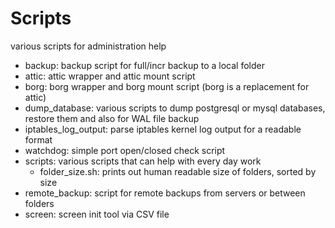 Scripts
=======

various scripts for administration help


* backup: backup script for full/incr backup to a local folder
* attic: attic wrapper and attic mount script
* borg: borg wrapper and borg mount script (borg is a replacement for attic)
* dump_database: various scripts to dump postgresql or mysql databases, restore them and also for WAL file backup
* iptables_log_output: parse iptables kernel log output for a readable format
* watchdog: simple port open/closed check script
* scripts: various scripts that can help with every day work
  - folder_size.sh: prints out human readable size of folders, sorted by size
* remote_backup: script for remote backups from servers or between folders
* screen: screen init tool via CSV file
